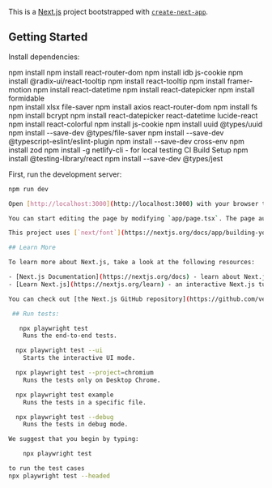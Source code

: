 This is a [Next.js](https://nextjs.org) project bootstrapped with [`create-next-app`](https://nextjs.org/docs/app/api-reference/cli/create-next-app).

## Getting Started

Install dependencies:

 npm install 
 npm install react-router-dom
 npm install idb js-cookie
 npm install @radix-ui/react-tooltip
 npm install react-tooltip
 npm install framer-motion
 npm install react-datetime
 npm install react-datepicker
 npm install formidable   
 npm install xlsx file-saver 
 npm install axios react-router-dom
 npm install fs
 npm install bcrypt
 npm install react-datepicker react-datetime lucide-react
 npm install react-colorful
 npm install js-cookie
 npm install uuid @types/uuid
 npm install --save-dev @types/file-saver
 npm install --save-dev @typescript-eslint/eslint-plugin
 npm install --save-dev cross-env
 npm install zod
 npm install -g netlify-cli - for local testing CI Build Setup
 npm install @testing-library/react
npm install --save-dev @types/jest


First, run the development server:

```bash
npm run dev

Open [http://localhost:3000](http://localhost:3000) with your browser to see the result.

You can start editing the page by modifying `app/page.tsx`. The page auto-updates as you edit the file.

This project uses [`next/font`](https://nextjs.org/docs/app/building-your-application/optimizing/fonts) to automatically optimize and load [Geist](https://vercel.com/font), a new font family for Vercel.

## Learn More

To learn more about Next.js, take a look at the following resources:

- [Next.js Documentation](https://nextjs.org/docs) - learn about Next.js features and API.
- [Learn Next.js](https://nextjs.org/learn) - an interactive Next.js tutorial.

You can check out [the Next.js GitHub repository](https://github.com/vercel/next.js) - your feedback and contributions are welcome!

 ## Run tests: 

   npx playwright test
    Runs the end-to-end tests.

  npx playwright test --ui
    Starts the interactive UI mode.

  npx playwright test --project=chromium
    Runs the tests only on Desktop Chrome.

  npx playwright test example
    Runs the tests in a specific file.

  npx playwright test --debug
    Runs the tests in debug mode.

We suggest that you begin by typing:

    npx playwright test

to run the test cases
npx playwright test --headed
